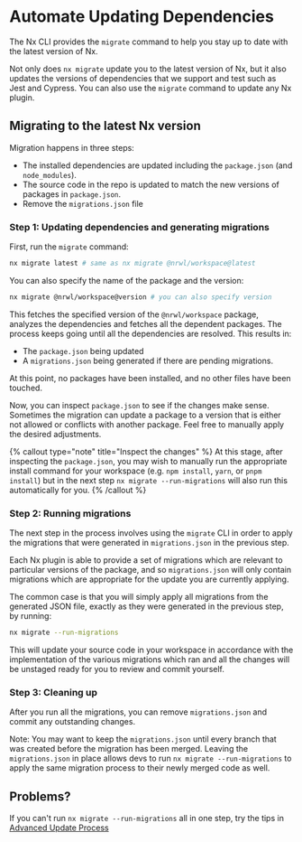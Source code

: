 # Automate Updating Dependencies

The Nx CLI provides the `migrate` command to help you stay up to date with the latest version of Nx.

Not only does `nx migrate` update you to the latest version of Nx, but it also updates the versions of dependencies that we support and test such as Jest and Cypress. You can also use the `migrate` command to update any Nx plugin.

## Migrating to the latest Nx version

Migration happens in three steps:

- The installed dependencies are updated including the `package.json` (and `node_modules`).
- The source code in the repo is updated to match the new versions of packages in `package.json`.
- Remove the `migrations.json` file

### Step 1: Updating dependencies and generating migrations

First, run the `migrate` command:

```bash
nx migrate latest # same as nx migrate @nrwl/workspace@latest
```

You can also specify the name of the package and the version:

```bash
nx migrate @nrwl/workspace@version # you can also specify version
```

This fetches the specified version of the `@nrwl/workspace` package, analyzes the dependencies and fetches all the dependent packages. The process keeps going until all the dependencies are resolved. This results in:

- The `package.json` being updated
- A `migrations.json` being generated if there are pending migrations.

At this point, no packages have been installed, and no other files have been touched.

Now, you can inspect `package.json` to see if the changes make sense. Sometimes the migration can update a package to a version that is either not allowed or conflicts with another package. Feel free to manually apply the desired adjustments.

{% callout type="note" title="Inspect the changes" %}
At this stage, after inspecting the `package.json`, you may wish to manually run the appropriate install command for your workspace (e.g. `npm install`, `yarn`, or `pnpm install`) but in the next step `nx migrate --run-migrations` will also run this automatically for you.
{% /callout %}

### Step 2: Running migrations

The next step in the process involves using the `migrate` CLI in order to apply the migrations that were generated in `migrations.json` in the previous step.

Each Nx plugin is able to provide a set of migrations which are relevant to particular versions of the package, and so `migrations.json` will only contain migrations which are appropriate for the update you are currently applying.

The common case is that you will simply apply all migrations from the generated JSON file, exactly as they were generated in the previous step, by running:

```bash
nx migrate --run-migrations
```

This will update your source code in your workspace in accordance with the implementation of the various migrations which ran and all the changes will be unstaged ready for you to review and commit yourself.

### Step 3: Cleaning up

After you run all the migrations, you can remove `migrations.json` and commit any outstanding changes.

Note: You may want to keep the `migrations.json` until every branch that was created before the migration has been merged. Leaving the `migrations.json` in place allows devs to run `nx migrate --run-migrations` to apply the same migration process to their newly merged code as well.

## Problems?

If you can't run `nx migrate --run-migrations` all in one step, try the tips in [Advanced Update Process](/recipe/advanced-update)
